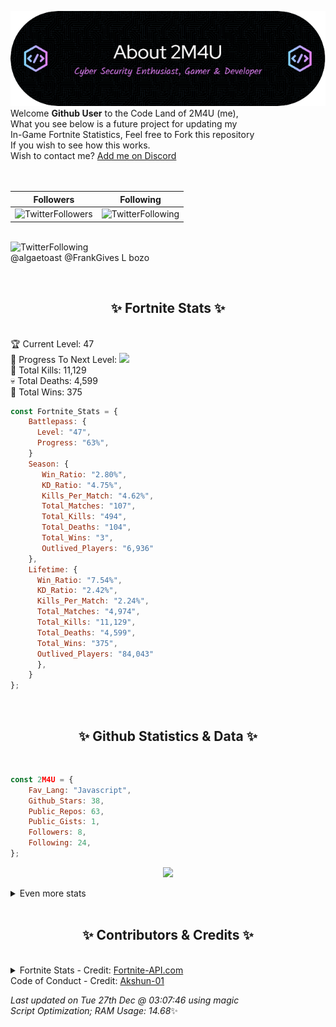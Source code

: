 
  ![Header](./src/github-banner.png)
  <br>
  Welcome **Github User** to the Code Land of 2M4U (me),<br>
  What you see below is a future project for updating my<br>
  In-Game Fortnite Statistics, Feel free to Fork this repository<br>
  If you wish to see how this works.
  <br>
  Wish to contact me? [Add me on Discord](https://tinyurl.com/addmeondiscord)
  <br><br>
  <br>
  
  | Followers  | Following |
  | ---------- |:---------:|
  | ![TwitterFollowers](https://img.shields.io/badge/Twitter%20Followers-90-blue)  | ![TwitterFollowing](https://img.shields.io/badge/Twitter%20Following-290-blue)  |


  <br>![TwitterFollowing](https://img.shields.io/badge/Latest%20Tweet--blue)<br>
  @algaetoast @FrankGives L bozo
   
  <br><h2 align="center"> ✨ Fortnite Stats ✨</h2><br>
  🏆 Current Level: 47<br>
  🎉 Progress To Next Level: ![](https://geps.dev/progress/63)<br>
  🎯 Total Kills: 11,129<br>
  💀 Total Deaths: 4,599<br>
  👑 Total Wins: 375<br>

```js
const Fortnite_Stats = {
    Battlepass: {
      Level: "47",
      Progress: "63%",    
    }
    Season: { 
       Win_Ratio: "2.80%",
       KD_Ratio: "4.75%",
       Kills_Per_Match: "4.62%",
       Total_Matches: "107",
       Total_Kills: "494",
       Total_Deaths: "104",
       Total_Wins: "3",
       Outlived_Players: "6,936"
    },
    Lifetime: {
      Win_Ratio: "7.54%",
      KD_Ratio: "2.42%",
      Kills_Per_Match: "2.24%",
      Total_Matches: "4,974",
      Total_Kills: "11,129",
      Total_Deaths: "4,599",
      Total_Wins: "375",
      Outlived_Players: "84,043"
      },
    }
}; 
```


<br><h2 align="center"> ✨ Github Statistics & Data ✨</h2><br>

```js
const 2M4U = {
    Fav_Lang: "Javascript",
    Github_Stars: 38,
    Public_Repos: 63,
    Public_Gists: 1,
    Followers: 8,
    Following: 24,
}; 
```

<p align="center">
<img src="https://github-readme-streak-stats.herokuapp.com/?user=2M4U&theme=tokyonight">
</p>
<details>
  <summary>
      Even more stats
  </summary>
  <p align="center">
    <img src="https://github-profile-trophy.vercel.app/?username=2M4U&theme=dracula">
    <img src="https://github-readme-stats.vercel.app/api?username=2M4U&theme=tokyonight&count_private=true&show_icons=true&include_all_commits=true">
  </p>
</details>
<br><h2 align="center"> ✨ Contributors & Credits ✨</h2><br>
<details>
  <summary>
      Fortnite Stats - Credit: <a href="https://fortnite-api.com/?utm_source=github.com/2M4U/2M4U">Fortnite-API.com</a><br>
      Code of Conduct - Credit: <a href="https://github.com/Akshun-01">Akshun-01</a>
  </summary>
</details>

<!-- Last updated on Tue Dec 27 2022 03:07:46 GMT+0000 (Coordinated Universal Time) ;-;-->
<i>Last updated on  Tue 27th Dec @ 03:07:46 using magic<br>
Script Optimization; RAM Usage: 14.68</i>✨